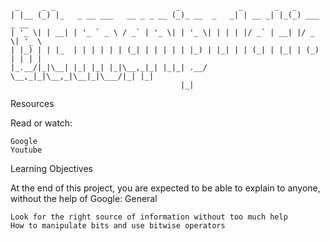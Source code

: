 ```
 _     _ _                           _             _       _   _             
| |__ (_) |_   _ __ ___   __ _ _ __ (_)_ __  _   _| | __ _| |_(_) ___  _ __  
| '_ \| | __| | '_ ` _ \ / _` | '_ \| | '_ \| | | | |/ _` | __| |/ _ \| '_ \ 
| |_) | | |_  | | | | | | (_| | | | | | |_) | |_| | | (_| | |_| | (_) | | | |
|_.__/|_|\__| |_| |_| |_|\__,_|_| |_|_| .__/ \__,_|_|\__,_|\__|_|\___/|_| |_|
                                      |_|                                    

```

Resources

Read or watch:

    Google
    Youtube

Learning Objectives

At the end of this project, you are expected to be able to explain to anyone, without the help of Google:
General

    Look for the right source of information without too much help
    How to manipulate bits and use bitwise operators

